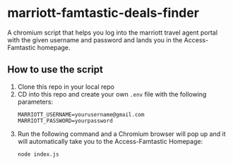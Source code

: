 # marriott-famtastic-deals-finder

A chromium script that helps you log into the marriott travel agent portal with the given username and password and lands you in the Access-Famtastic homepage. 

## How to use the script
1. Clone this repo in your local repo
2. CD into this repo and create your own `.env` file with the following parameters:
    ```
    MARRIOTT_USERNAME=yourusername@gmail.com
    MARRIOTT_PASSWORD=yourpassword
    ```
3. Run the following command and a Chromium browser will pop up and it will automatically take you to the Access-Famtastic Homepage:
    ```bash
    node index.js
    ```